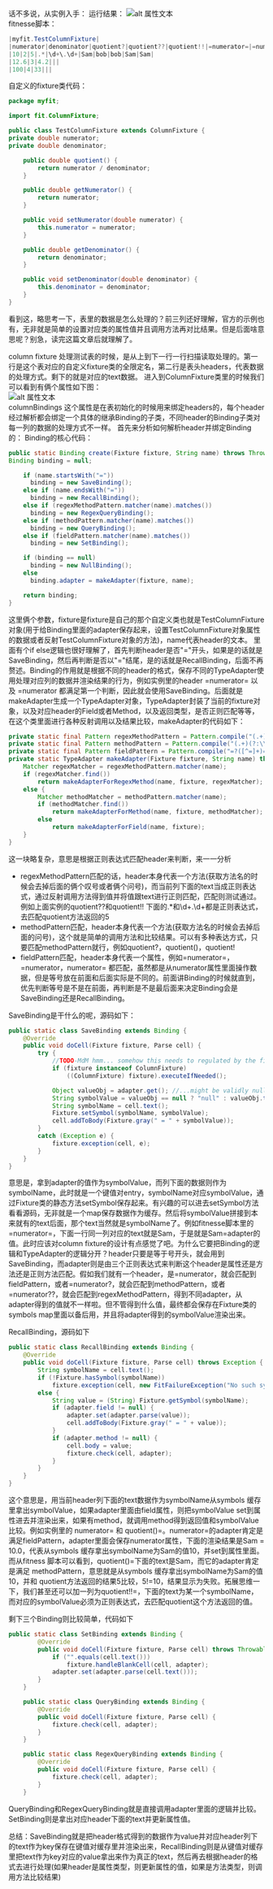 话不多说，从实例入手：
运行结果：
![alt 属性文本](../imgs/result.png)<br>
fitnesse脚本：
``` java
|myfit.TestColumnFixture|
|numerator|denominator|quotient?|quotient??|quotient!!|=numerator=|=numerator|numerator=|numerator=|quotient()=|
|10|2|5|.*|\d+\.\d+|Sam|bob|bob|Sam|Sam|
|12.6|3|4.2|||
|100|4|33|||
```
自定义的fixture类代码：
```java
package myfit;

import fit.ColumnFixture;

public class TestColumnFixture extends ColumnFixture {
private double numerator;
private double denominator;

    public double quotient() {
        return numerator / denominator;
    }

    public double getNumerator() {
        return numerator;
    }

    public void setNumerator(double numerator) {
        this.numerator = numerator;
    }

    public double getDenominator() {
        return denominator;
    }

    public void setDenominator(double denominator) {
        this.denominator = denominator;
    }
}
```
看到这，略思考一下，表里的数据是怎么处理的？前三列还好理解，官方的示例也有，无非就是简单的设置对应类的属性值并且调用方法再对比结果。但是后面啥意思呢？别急，读完这篇文章后就理解了。

column fixture 处理测试表的时候，是从上到下一行一行扫描读取处理的。第一行是这个表对应的自定义fixture类的全限定名，第二行是表头headers，代表数据的处理方式。剩下的就是对应的text数据。
进入到ColumnFixture类里的时候我们可以看到有俩个属性如下图：<br>
![alt 属性文本](../imgs/columnFixtureCode.png)<br>
columnBindings 这个属性是在表初始化的时候用来绑定headers的，每个header经过解析都会绑定一个具体的继承Binding的子类，不同header的Binding子类对每一列的数据的处理方式不一样。
首先来分析如何解析header并绑定Binding的：
Binding的核心代码：
```java
public static Binding create(Fixture fixture, String name) throws Throwable {
Binding binding = null;

    if (name.startsWith("="))
      binding = new SaveBinding();
    else if (name.endsWith("="))
      binding = new RecallBinding();
    else if (regexMethodPattern.matcher(name).matches())
      binding = new RegexQueryBinding();
    else if (methodPattern.matcher(name).matches())
      binding = new QueryBinding();
    else if (fieldPattern.matcher(name).matches())
      binding = new SetBinding();

    if (binding == null)
      binding = new NullBinding();
    else
      binding.adapter = makeAdapter(fixture, name);

    return binding;
}
```
这里俩个参数，fixture是fixture是自己的那个自定义类也就是TestColumnFixture对象(用于给Binding里面的adapter保存起来，设置TestColumnFixture对象属性的数据或者反射TestColumnFixture对象的方法)，name代表header的文本。
里面有个if else逻辑也很好理解了，首先判断header是否"="开头，如果是的话就是SaveBinding，然后再判断是否以"="结尾，是的话就是RecallBinding，后面不再赘述。Binding的作用就是根据不同的header的格式，保存不同的TypeAdapter使用处理对应列的数据并渲染结果的行为，例如实例里的header =numerator= 以及 =numerator 都满足第一个判断，因此就会使用SaveBinding。后面就是makeAdapter生成一个TypeAdapter对象，TypeAdapter封装了当前的fixture对象，以及对应header的Field或者Method，以及返回类型，是否正则匹配等等，在这个类里面进行各种反射调用以及结果比较，makeAdapter的代码如下：
```java
private static final Pattern regexMethodPattern = Pattern.compile("(.+)(?:\\?\\?|!!)");
private static final Pattern methodPattern = Pattern.compile("(.+)(?:\\(\\)|\\?|!)");
private static final Pattern fieldPattern = Pattern.compile("=?([^=]+)=?");
private static TypeAdapter makeAdapter(Fixture fixture, String name) throws Throwable {
    Matcher regexMatcher = regexMethodPattern.matcher(name);
    if (regexMatcher.find())
        return makeAdapterForRegexMethod(name, fixture, regexMatcher);
    else {
        Matcher methodMatcher = methodPattern.matcher(name);
        if (methodMatcher.find())
            return makeAdapterForMethod(name, fixture, methodMatcher);
        else
            return makeAdapterForField(name, fixture);
    }   
}
```
这一块略复杂，意思是根据正则表达式匹配header来判断，来一一分析

- regexMethodPattern匹配的话，header本身代表一个方法(获取方法名的时候会去掉后面的俩个叹号或者俩个问号)，而当前列下面的text当成正则表达式，通过反射调用方法得到值并将值跟text进行正则匹配，匹配则测试通过。例如上面实例的quotient??和quotient!! 下面的.*和\d+\.\d+都是正则表达式，去匹配quotient方法返回的5
- methodPattern匹配，header本身代表一个方法(获取方法名的时候会去掉后面的问号)，这个就是简单的调用方法和比较结果。可以有多种表达方式，只要匹配methodPattern就行，例如quotient?，quotient()，quotient!
- fieldPattern匹配，header本身代表一个属性，例如=numerator=，=numerator，numerator= 都匹配，虽然都是从numerator属性里面操作数据，但是等号放在前面和后面实际是不同的。前面讲Binding的时候就直到，优先判断等号是不是在前面，再判断是不是最后面来决定Binding会是SaveBinding还是RecallBinding。

SaveBinding是干什么的呢，源码如下：
```java
public static class SaveBinding extends Binding {
    @Override
    public void doCell(Fixture fixture, Parse cell) {
        try {
            //TODO-MdM hmm... somehow this needs to regulated by the fixture.
            if (fixture instanceof ColumnFixture)
                ((ColumnFixture) fixture).executeIfNeeded();

            Object valueObj = adapter.get(); //...might be validly null
            String symbolValue = valueObj == null ? "null" : valueObj.toString();
            String symbolName = cell.text();
            Fixture.setSymbol(symbolName, symbolValue);
            cell.addToBody(Fixture.gray(" = " + symbolValue));
        }
        catch (Exception e) {
            fixture.exception(cell, e);
        }
    }
}
```
意思是，拿到adapter的值作为symbolValue，而列下面的数据则作为symbolName，此时就是一个键值对entry，symbolName对应symbolValue，通过Fixture类的静态方法setSymbol保存起来。有兴趣的可以进去setSymbol方法看看源码，无非就是一个map保存数据作为缓存。然后将symbolValue拼接到本来就有的text后面，那个text当然就是symbolName了。例如fitnesse脚本里的=numerator=，下面一行同一列对应的text就是Sam，于是就是Sam=adapter的值。此时应该对column fixture的设计有点感觉了吧。为什么它要把Binding的逻辑和TypeAdapter的逻辑分开？header只要是等于号开头，就会用到SaveBinding，而adapter则是由三个正则表达式来判断这个header是属性还是方法还是正则方法匹配。假如我们就有一个header，是=numerator，就会匹配到fieldPattern，或者=numerator?，就会匹配到methodPattern，或者=numerator??，就会匹配到regexMethodPattern，得到不同adapter，从adapter得到的值就不一样啦。但不管得到什么值，最终都会保存在Fixture类的symbols map里面以备后用，并且将adapter得到的symbolValue渲染出来。

RecallBinding，源码如下
```java
public static class RecallBinding extends Binding {
    @Override
    public void doCell(Fixture fixture, Parse cell) throws Exception {
        String symbolName = cell.text();
        if (!Fixture.hasSymbol(symbolName))
            fixture.exception(cell, new FitFailureException("No such symbol: " + symbolName));
        else {
            String value = (String) Fixture.getSymbol(symbolName);
            if (adapter.field != null) {
                adapter.set(adapter.parse(value));
                cell.addToBody(Fixture.gray(" = " + value));
            }
            if (adapter.method != null) {
                cell.body = value;
                fixture.check(cell, adapter);
            }
        }
    }
}
```
这个意思是，用当前header列下面的text数据作为symbolName从symbols 缓存里拿出symbolValue，如果adapter里面由field属性，则把symbolValue set到属性进去并渲染出来，如果有method，就调用method得到返回值和symbolValue比较。例如实例里的 numerator= 和 quotient()=。numerator=的adapter肯定是满足fieldPattern，adapter里面会保存numerator属性，下面的渲染结果是Sam = 10.0，代表从symbols 缓存拿出symbolName为Sam的值10，并set到属性里面。而从fitness 脚本可以看到，quotient()=下面的text是Sam，而它的adapter肯定是满足 methodPattern，意思就是从symbols 缓存拿出symbolName为Sam的值10，并和 quotient方法返回的结果5比较，5!=10，结果显示为失败。拓展思维一下，我们甚至还可以加一列为quotient!!=，下面的text为某一个symbolName，而对应的symbolValue必须为正则表达式，去匹配quotient这个方法返回的值。

剩下三个Binding则比较简单，代码如下
```java
public static class SetBinding extends Binding {
		@Override
		public void doCell(Fixture fixture, Parse cell) throws Throwable {
			if ("".equals(cell.text()))
				fixture.handleBlankCell(cell, adapter);
			adapter.set(adapter.parse(cell.text()));
		}
	}

	public static class QueryBinding extends Binding {
		@Override
		public void doCell(Fixture fixture, Parse cell) {
			fixture.check(cell, adapter);
		}
	}

	public static class RegexQueryBinding extends Binding {
		@Override
		public void doCell(Fixture fixture, Parse cell) {
			fixture.check(cell, adapter);
		}
	}
```
QueryBinding和RegexQueryBinding就是直接调用adapter里面的逻辑并比较。SetBinding则是拿出对应header下面的text并更新属性值。

总结：SaveBinding就是把header格式得到的数据作为value并对应header列下的text作为key保存在键值对缓存里并渲染出来，RecallBinding则是从键值对缓存里把text作为key对应的value拿出来作为真正的text，然后再去根据header的格式去进行处理(如果header是属性类型，则更新属性的值，如果是方法类型，则调用方法比较结果)
